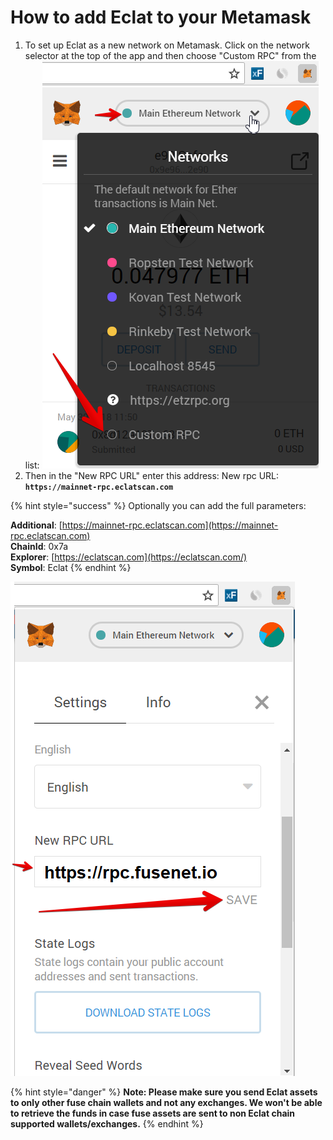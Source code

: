 # How to add Eclat to your Metamask

1. To set up Eclat as a new network on Metamask. Click on the network selector at the top of the app and then choose "Custom RPC" from the list:   ![](../../.gitbook/assets/etz1%20%281%29.png)  
2. Then in the "New RPC URL" enter this address: New rpc URL: **`https://mainnet-rpc.eclatscan.com`**

{% hint style="success" %}
Optionally you can add the full parameters:

**Additional**: [https://mainnet-rpc.eclatscan.com](https://mainnet-rpc.eclatscan.com)  
**ChainId**: 0x7a  
**Explorer**: [https://eclatscan.com](https://eclatscan.com/)  
**Symbol**: Eclat
{% endhint %}

![](../../.gitbook/assets/ez2.png)  


{% hint style="danger" %}
**Note: Please make sure you send Eclat assets to only other fuse chain wallets and not any exchanges. We won't be able to retrieve the funds in case fuse assets are sent to non Eclat chain supported wallets/exchanges.**
{% endhint %}

  


